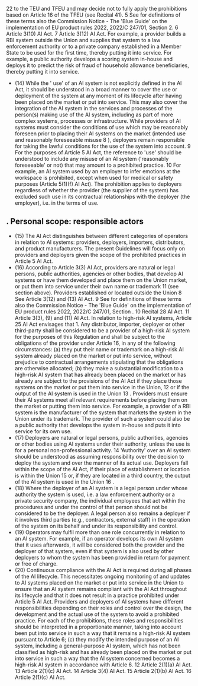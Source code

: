 22 to the TEU and TFEU and may decide not to fully apply the prohibitions based on Article 16 of the TFEU (see Recital 41).
5 See for definitions of these terms also the Commission Notice - The 'Blue Guide' on the implementation of EU product rules 2022, 2022/C 247/01, Section 2.
6 Article 3(10) AI Act.
7 Article 3(12) AI Act.
For example, a provider builds a RBI system outside the Union and supplies that system to a law enforcement authority or to a private company established in a Member State to be used for the first time, thereby putting it into service.
For example, a public authority develops a scoring system in-house and deploys it to predict the risk of fraud of household allowance beneficiaries, thereby putting it into service.
- (14) While the ' use' of an AI system is not explicitly defined in the AI Act, it should be understood in a broad manner to cover the use or deployment of the system at any moment of its lifecycle after having been placed on the market or put into service. This may also cover the integration of the AI system in the services and processes of the person(s) making use of the AI system, including as part of more complex systems, processes or infrastructure. While providers of AI systems must consider the conditions of use which may be reasonably foreseen prior to placing their AI systems on the market (intended use and reasonably foreseeable misuse 8 ),  deployers remain responsible for taking the lawful conditions for the use of the system into account. 9 For the purposes of Article 5 AI Act, the reference to 'use' should be understood to include any misuse of an  AI  system  ('reasonably  foreseeable'  or  not)  that  may  amount  to  a  prohibited practice. 10
For example, an AI system used by an employer to infer emotions at the workspace is prohibited, except when used for medical or safety purposes (Article 5(1)(f) AI Act). The prohibition applies to deployers regardless of whether the provider (the supplier of the system) has excluded such use in its contractual relationships with the deployer (the employer), i.e. in the terms of use.
## . Personal scope: responsible actors
- (15) The AI Act distinguishes between different categories of operators in relation to AI systems: providers, deployers, importers, distributors, and product manufacturers. The present Guidelines will focus only on providers and deployers given the scope of the prohibited practices in Article 5 AI Act.
- (16) According  to  Article  3(3)  AI  Act, providers are  natural  or  legal  persons,  public authorities, agencies or other bodies, that develop AI systems or have them developed and place them on the Union market, or put them into service under their own name or trademark 11 (see section  above). Providers established or located outside the Union
8 See Article 3(12) and (13) AI Act.
9 See for definitions of these terms also the Commission Notice - The 'Blue Guide' on the implementation of EU product rules 2022, 2022/C 247/01, Section .
10 Recital 28 AI Act.
11 Article 3(3), (9) and (11) AI Act. In relation to high-risk AI systems, Article 25 AI Act envisages that 1. Any distributor, importer, deployer or other third-party shall be considered to be a provider of a high-risk AI system for the purposes of this Regulation and shall be subject to the obligations of the provider under Article 16, in any of the following circumstances: (a) they put their name or trademark on a high-risk AI system already placed on the market or put into service, without prejudice to contractual arrangements stipulating that the obligations are otherwise allocated; (b) they make a substantial modification to a high-risk AI system that has already been placed on the market or has already
are subject to the provisions of the AI Act if they place those systems on the market or put them into service in the Union, 12 or if the output of the AI system is used in the Union 13 . Providers must ensure their AI systems meet all relevant requirements before placing them on the market or putting them into service.
For example, a provider of a RBI system is the manufacturer of the system that markets the system in the Union under its trademark. The provider of such a system could also be a public authority that develops the system in-house and puts it into service for its own use.
- (17) Deployers are  natural  or  legal  persons,  public  authorities,  agencies  or  other  bodies using AI systems under their authority, unless the use is for a personal non-professional activity. 14 'Authority' over an AI system should be understood as assuming responsibility over the decision to deploy the system and over the manner of its actual use. Deployers fall within the scope of the AI Act, if their place of establishment or location is within the Union 15 or, if they are located in a third country, the output of the AI system is used in the Union 16 .
- (18) Where the deployer of an AI system is a legal person under whose authority the system is used, i.e. a law enforcement authority or a private security company, the individual employees that act within the procedures and under the control of that person should not  be  considered  to  be  the  deployer.  A  legal  person  also  remains  a  deployer  if  it involves third parties (e.g., contractors, external staff) in the operation of the system on its behalf and under its responsibility and control.
- (19) Operators may fulfil more than one role concurrently in relation to an AI system. For example, if an operator develops its own AI system that it uses afterwards, it will be considered both the provider and the deployer of that system, even if that system is also used by other deployers to whom the system has been provided in return for payment or free of charge.
- (20) Continuous compliance with the AI Act is required during all phases of the AI lifecycle. This necessitates ongoing monitoring of and updates to AI systems placed on the market or put into service in the Union to ensure that an AI system remains compliant with the AI Act throughout its lifecycle and that it does not result in a practice prohibited under Article 5 AI Act. Providers and deployers of AI systems have different responsibilities depending on their roles and control over the design, the development and the actual use of the system to avoid a prohibited practice. For each of the prohibitions, these roles and responsibilities should be interpreted in a proportionate manner, taking into account
been put into service in such a way that it remains a high-risk AI system pursuant to Article 6; (c) they modify the intended purpose of an AI system, including a general-purpose AI system, which has not been classified as high-risk and has already been placed on the market or put into service in such a way that the AI system concerned becomes a high-risk AI system in accordance with Article 6.
12 Article 2(1)(a) AI Act.
13 Article 2(1)(c) AI Act.
14 Article 3(4) AI Act.
15 Article 2(1)(b) AI Act.
16 Article 2(1)(c) AI Act.
